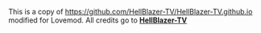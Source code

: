 This is a copy of https://github.com/HellBlazer-TV/HellBlazer-TV.github.io modified for Lovemod. All credits go to [**HellBlazer-TV**](https://github.com/HellBlazer-TV)